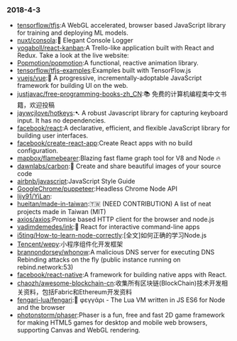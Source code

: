 ### 2018-4-3 
* [tensorflow/tfjs](https://github.com//tensorflow/tfjs):A WebGL accelerated, browser based JavaScript library for training and deploying ML models. 
* [nuxt/consola](https://github.com//nuxt/consola):🐨 Elegant Console Logger 
* [yogaboll/react-kanban](https://github.com//yogaboll/react-kanban):A Trello-like application built with React and Redux. Take a look at the live website: 
* [Popmotion/popmotion](https://github.com//Popmotion/popmotion):A functional, reactive animation library. 
* [tensorflow/tfjs-examples](https://github.com//tensorflow/tfjs-examples):Examples built with TensorFlow.js 
* [vuejs/vue](https://github.com//vuejs/vue):🖖 A progressive, incrementally-adoptable JavaScript framework for building UI on the web. 
* [justjavac/free-programming-books-zh_CN](https://github.com//justjavac/free-programming-books-zh_CN):📚 免费的计算机编程类中文书籍，欢迎投稿 
* [jaywcjlove/hotkeys](https://github.com//jaywcjlove/hotkeys):➷ A robust Javascript library for capturing keyboard input. It has no dependencies. 
* [facebook/react](https://github.com//facebook/react):A declarative, efficient, and flexible JavaScript library for building user interfaces. 
* [facebook/create-react-app](https://github.com//facebook/create-react-app):Create React apps with no build configuration. 
* [mapbox/flamebearer](https://github.com//mapbox/flamebearer):Blazing fast flame graph tool for V8 and Node 🔥 
* [dawnlabs/carbon](https://github.com//dawnlabs/carbon):🎨 Create and share beautiful images of your source code 
* [airbnb/javascript](https://github.com//airbnb/javascript):JavaScript Style Guide 
* [GoogleChrome/puppeteer](https://github.com//GoogleChrome/puppeteer):Headless Chrome Node API 
* [lijy91/YiLan](https://github.com//lijy91/YiLan): 
* [hueitan/made-in-taiwan](https://github.com//hueitan/made-in-taiwan):🇹🇼 (NEED CONTRIBUTION) A list of neat projects made in Taiwan (MIT) 
* [axios/axios](https://github.com//axios/axios):Promise based HTTP client for the browser and node.js 
* [vadimdemedes/ink](https://github.com//vadimdemedes/ink):🌈 React for interactive command-line apps 
* [i5ting/How-to-learn-node-correctly](https://github.com//i5ting/How-to-learn-node-correctly):[全文]如何正确的学习Node.js 
* [Tencent/wepy](https://github.com//Tencent/wepy):小程序组件化开发框架 
* [brannondorsey/whonow](https://github.com//brannondorsey/whonow):A malicious DNS server for executing DNS Rebinding attacks on the fly (public instance running on rebind.network:53) 
* [facebook/react-native](https://github.com//facebook/react-native):A framework for building native apps with React. 
* [chaozh/awesome-blockchain-cn](https://github.com//chaozh/awesome-blockchain-cn):收集所有区块链(BlockChain)技术开发相关资料，包括Fabric和Ethereum开发资料 
* [fengari-lua/fengari](https://github.com//fengari-lua/fengari):🐺 φεγγάρι - The Lua VM written in JS ES6 for Node and the browser 
* [photonstorm/phaser](https://github.com//photonstorm/phaser):Phaser is a fun, free and fast 2D game framework for making HTML5 games for desktop and mobile web browsers, supporting Canvas and WebGL rendering. 
